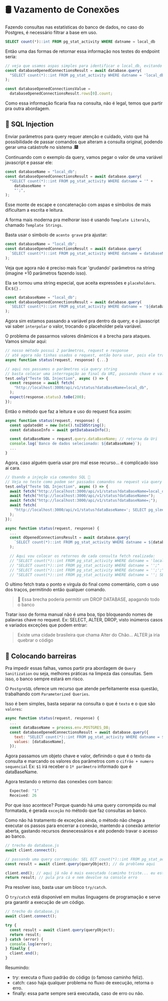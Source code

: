 # 🛢️ Vazamento de Conexões

Fazendo consultas nas estatísticas do banco de dados, no caso do Postgres, é necessário filtrar a base em uso.

```sql
SELECT count(*)::int FROM pg_stat_activity WHERE datname = local_db
```

Então uma das formas de retornar essa informação nos testes do endpoint seria:

```js
// veja que usamos aspas simples para identificar o local_db, evitando conflito com aspas duplas
const databaseOpenedConnectionsResult = await database.query(
  "SELECT count(*)::int FROM pg_stat_activity WHERE datname = 'local_db';",
);

const databaseOpenedConnectionsValue =
  databaseOpenedConnectionsResult.rows[0].count;
```

Como essa informação ficaria fixa na consulta, não é legal, temos que partir pra outra abordagem.

## 💉 SQL Injection

Enviar parâmetros para query requer atenção e cuidado, visto que há possibilidade de passar comandos que alteram a consulta original, podendo gerar uma catástrofe no sistema .🎆

Continuando com o exemplo da query, vamos pegar o valor de uma variável javascript e passar ele:

```js
const databaseName = "local_db";
const databaseOpenedConnectionsResult = await database.query(
  "SELECT count(*)::int FROM pg_stat_activity WHERE datname = '" +
    databaseName +
    "';",
);
```

Esse monte de escape e concatenação com aspas e símbolos de mais dificultam a escrita e leitura.

A forma mais moderna pra melhorar isso é usando `Template Literals`, chamado `Template Strings`.

Basta usar o simbolo de `acento grave` pra ajustar:

```js
const databaseName = "local_db";
const databaseOpenedConnectionsResult = await database.query(
  `SELECT count(*)::int FROM pg_stat_activity WHERE datname = databaseName;`,
);
```

Veja que agora não é preciso mais ficar 'grudando' parâmetros na string (imagine +10 parâmetros fazendo isso).

Ela se tornou uma string especial, que aceita expressões e `placeholders`. Ex:`${}` .

```js
const databaseName = "local_db";
const databaseOpenedConnectionsResult = await database.query(
  `SELECT count(*)::int FROM pg_stat_activity WHERE datname = '${dataBaseName}';`,
);
```

Agora sim estamos passando a variável pra dentro da query, e o javascript vai saber `interpolar` o valor, trocando o placeholder pela variável.

O problema de passarmos valores dinâmicos é a brecha para ataques. Vamos simular aqui:

```js
// nosso método possui 2 parâmetros, request e response
// até agora não tinhas usados o request, então bora usar, pois ele traz tudo o que vier na requisição
async function status(request, response) {...}

// aqui nos passamos o parâmetros via query string
// basta colocar uma interrogação ao final da URI, passando chave e valor
test.only("Teste SQL Injection", async () => {
  const response = await fetch(
    "http://localhost:3000/api/v1/status?dataBaseName=local_db",
  );
  expect(response.status).toBe(200);
});
```

Então o método que faz a leitura e uso do request fica assim:

```js
async function status(request, response) {
  const updatedAt = new Date().toISOString();
  const databaseInfo = await getDatabaseInfo();

  const dataBaseName = request.query.dataBaseName; // retorna da Uri
  console.log(`Banco de dados selecionado: ${dataBaseName}`);
  ...
}
```

Agora, caso alguém queria usar pro mal esse recurso... é complicado isso ai cara.

```js
// Usando a injeção via comandos SQL 👿
// Veja no teste como podem ser passados comandos na request via query string
test.only("Teste SQL Injection", async () => {
  await fetch("http://localhost:3000/api/v1/status?dataBaseName=local_db");
  await fetch("http://localhost:3000/api/v1/status?dataBaseName=");
  await fetch("http://localhost:3000/api/v1/status?dataBaseName=;");
  await fetch(
    "http://localhost:3000/api/v1/status?dataBaseName='; SELECT pg_sleep(4); --",
  );
});

async function status(request, response) {
  ...
  const dOpenedConnectionsResult = await database.query(
    `SELECT count(*)::int FROM pg_stat_activity WHERE datname = ${databaseName};`,
  );

  // Aqui vou colocar os retornos de cada consulta fetch realizada:
  // "SELECT count(*)::int FROM pg_stat_activity WHERE datname = 'local_db';"
  // "SELECT count(*)::int FROM pg_stat_activity WHERE datname = '';"
  // "SELECT count(*)::int FROM pg_stat_activity WHERE datname = '';';"
  // "SELECT count(*)::int FROM pg_stat_activity WHERE datname = ''; SELECT pg_sleep(4); --';"
```

O ultimo fetch trata o ponto e virgula do final como comentário, com o uso dos traços, permitindo então qualquer comando.

> 🛑 Essa brecha poderia permitir um DROP DATABASE, apagando todo o banco

Tratar isso de forma manual não é uma boa, tipo bloqueando nomes de palavras chave no request. Ex: SELECT, ALTER, DROP, visto inúmeros casos e variados exceções que podem entrar:

> Existe uma cidade brasileira que chama Alter do Chão... ALTER ja iria quebrar o código

## 🧱 Colocando barreiras

Pra impedir essas falhas, vamos partir pra abordagem de `Query Sanitization` ou seja, melhores práticas na limpeza das consultas. Sem isso, o banco sempre estará em risco.

O `PostgreSQL` oferece um recurso que atende perfeitamente essa questão, trabalhando com `Parameterized Queries`.

Isso é bem simples, basta separar na consulta o que é `texto` e o que são `valores`:

```js
async function status(request, response) {
  ...
  const dataBaseName = process.env.POSTGRES_DB;
  const databaseOpenedConnectionsResult = await database.query({
    text: "SELECT count(*)::int FROM pg_stat_activity WHERE datname = $1;",
    values: [dataBaseName],
  });
```

Agora passamos um objeto chave e valor, definindo o que é o texto da consulta e marcando os valores dos parâmetros
com o `cifrão + numero sequencial` Ex: `$1` irá receber o `1º parâmetro` informado que é dataBaseName.

Agora testando o retorno das conexões com banco:

```powershell
  Expected: "1"
  Received: 26
```

Por que isso acontece? Porque quando há uma query corrompida ou mal formatada, é gerada `exceção` no método que faz consultas ao banco.

Como não há tratamento de exceções ainda, o método não chega a executar os passos para encerrar a conexão, mantendo a conexão anterior aberta, gastando recursos desnecessários e até podendo travar o acesso ao banco.

```js
// trecho do database.js
await client.connect();

// passando uma query corrompida: SEL ECT count(*)::int FROM pg_stat_activity WHERE datname = $1;
const result = await client.query(queryObject); // da problema aqui

client.end(); // aqui já não é mais executado (caminho triste... eu estou triste agora.)
return result; // pula pra cá e nem devolve na console erro
```

Pra resolver isso, basta usar um bloco `try/catch`.

O `try/catch` está disponível em muitas linguagens de programação e serve pra garantir a execução de um código.

```js
// trecho do database.js
await client.connect();

try {
  const result = await client.query(queryObject);
  return result;
} catch (error) {
  console.log(error);
} finally {
  client.end();
}
```

Resumindo:

- try: executa o fluxo padrão do código (o famoso caminho feliz).
- catch: caso haja qualquer problema no fluxo de execução, retorna o erro.
- finally: essa parte sempre será executada, caso de erro ou não.
